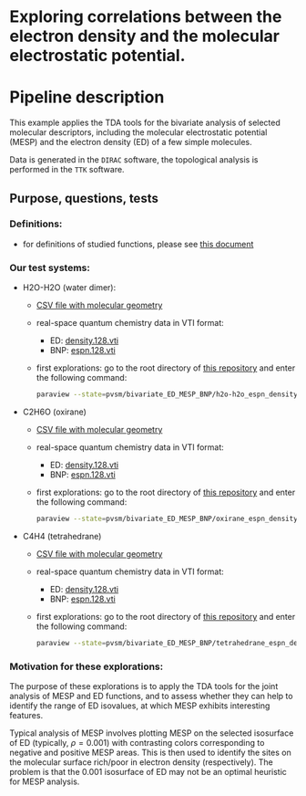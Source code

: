 # Exploring correlations between the electron density and the molecular electrostatic potential.


# Pipeline description

This example applies the TDA tools for the bivariate analysis of selected molecular descriptors, including the molecular electrostatic potential (MESP) and the electron density (ED) of a few simple molecules.

Data is generated in the `DIRAC` software, the topological analysis is performed in the `TTK` software.



## Purpose, questions, tests

### Definitions:

  * for definitions of studied functions, please see [this document](definitions.md)

### Our test systems:

  * H2O-H2O (water dimer):
  
    * [CSV file with molecular geometry](https://github.com/tda-qchem/tda-qchem-explorations/tree/main/data/h2o-h2o/geom.csv)
    * real-space quantum chemistry data in VTI format:
      * ED: [density.128.vti](https://github.com/tda-qchem/tda-qchem-explorations/tree/main/data/h2o-h2o/dirac/dc_b3lyp_dyallav3z/super/density.128.vti)
      * BNP: [espn.128.vti](https://github.com/tda-qchem/tda-qchem-explorations/tree/main/data/h2o-h2o/dirac/dc_b3lyp_dyallav3z/super/espn.128.vti)
    * first explorations: go to the root directory of [this repository](https://github.com/tda-qchem/tda-qchem-explorations) and enter the following command:

      ``` bash
      paraview --state=pvsm/bivariate_ED_MESP_BNP/h2o-h2o_espn_density.pvsm
      ```

   
  * C2H6O (oxirane) 
  
    * [CSV file with molecular geometry](https://github.com/tda-qchem/tda-qchem-explorations/tree/main/data/oxirane/geom.csv)
    * real-space quantum chemistry data in VTI format:
      * ED: [density.128.vti](https://github.com/tda-qchem/tda-qchem-explorations/tree/main/data/oxirane/dirac/dc_b3lyp_dyallav3z/super/density.128.vti)
      * BNP: [espn.128.vti](https://github.com/tda-qchem/tda-qchem-explorations/tree/main/data/oxirane/dirac/dc_b3lyp_dyallav3z/super/espn.128.vti)
    * first explorations: go to the root directory of [this repository](https://github.com/tda-qchem/tda-qchem-explorations) and enter the following command:

      ``` bash
      paraview --state=pvsm/bivariate_ED_MESP_BNP/oxirane_espn_density.pvsm
      ```

   
  * C4H4 (tetrahedrane)
  
    * [CSV file with molecular geometry](https://github.com/tda-qchem/tda-qchem-explorations/tree/main/data/tetrahedrane/geom.csv)
    * real-space quantum chemistry data in VTI format:
      * ED: [density.128.vti](https://github.com/tda-qchem/tda-qchem-explorations/tree/main/data/tetrahedrane/dirac/dc_b3lyp_dyallav3z/super/density.128.vti)
      * BNP: [espn.128.vti](https://github.com/tda-qchem/tda-qchem-explorations/tree/main/data/tetrahedrane/dirac/dc_b3lyp_dyallav3z/super/espn.128.vti)
    * first explorations: go to the root directory of [this repository](https://github.com/tda-qchem/tda-qchem-explorations) and enter the following command:

      ``` bash
      paraview --state=pvsm/bivariate_ED_MESP_BNP/tetrahedrane_espn_density.pvsm
      ```


### Motivation for these explorations:

The purpose of these explorations is to apply the TDA tools for the joint analysis of MESP and ED functions, and to assess whether they can help to identify the range of ED isovalues, at which MESP exhibits interesting features.
 
Typical analysis of MESP involves plotting MESP on the selected isosurface of ED (typically, $\rho=0.001$) with contrasting colors corresponding to negative and positive MESP areas. 
This is then used to identify the sites on the molecular surface rich/poor in electron density (respectively).
The problem is that the 0.001 isosurface of ED may not be an optimal heuristic for MESP analysis.



  
